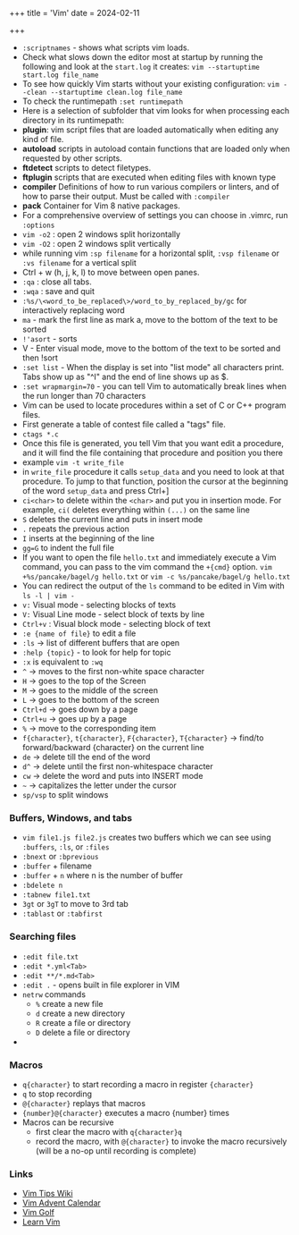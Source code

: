 +++
title = 'Vim'
date = 2024-02-11

+++

- `:scriptnames` - shows what scripts vim loads.
- Check what slows down the editor most at startup by running the following and look at the `start.log` it creates: `vim --startuptime start.log file_name`
- To see how quickly Vim starts without your existing configuration: `vim --clean --startuptime clean.log file_name`
- To check the runtimepath `:set runtimepath`
- Here is a selection of subfolder that vim looks for when processing each directory in its runtimepath:
- **plugin**: vim script files that are loaded automatically when editing any kind of file.
- **autoload** scripts in autoload contain functions that are loaded only when requested by other scripts.
- **ftdetect** scripts to detect filetypes.
- **ftplugin** scripts that are executed when editing files with known type
- **compiler** Definitions of how to run various compilers or linters, and of how to parse their output. Must be called with `:compiler`
- **pack** Container for Vim 8 native packages.
- For a comprehensive overview of settings you can choose in .vimrc, run `:options`
- `vim -o2` : open 2 windows split horizontally
- `vim -O2` : open 2 windows split vertically
- while running vim `:sp filename` for a horizontal split, `:vsp filename` or `:vs filename` for a vertical split
- Ctrl + w (h, j, k, l) to move between open panes.
- `:qa` : close all tabs.
- `:wqa` : save and quit
- `:%s/\<word_to_be_replaced\>/word_to_by_replaced_by/gc` for interactively replacing word
- `ma` - mark the first line as mark a, move to the bottom of the text to be sorted
- `!'asort` - sorts
- V - Enter visual mode, move to the bottom of the text to be sorted and then !sort
- `:set list` - When the display is set into "list mode" all characters print. Tabs show up as "^I" and the end of line shows up as $.
- `:set wrapmargin=70` - you can tell Vim to automatically break lines when the run longer than 70 characters
- Vim can be used to locate procedures within a set of C or C++ program files.
- First generate a table of contest file called a "tags" file.
- `ctags *.c`
- Once this file is generated, you tell Vim that you want edit a procedure, and it will find the file containing that procedure and position you there
- example `vim -t write_file`
- in `write_file` procedure it calls `setup_data` and you need to look at that procedure. To jump to that function, position the cursor at the beginning of the word `setup_data` and press Ctrl+]
- `ci<char>` to delete within the `<char>` and put you in insertion mode. For example, `ci(` deletes everything within `(...)` on the same line
- `S` deletes the current line and puts in insert mode
- `.` repeats the previous action
- `I` inserts at the beginning of the line
- `gg=G` to indent the full file
- If you want to open the file `hello.txt` and immediately execute a Vim command, you can pass to the vim command the `+{cmd}` option. `vim +%s/pancake/bagel/g hello.txt` or `vim -c %s/pancake/bagel/g hello.txt`
- You can redirect the output of the `ls` command to be edited in Vim with `ls -l | vim -`
- `v:` Visual mode - selecting blocks of texts
- `V:` Visual Line mode - select block of texts by line
- `Ctrl+v` : Visual block mode - selecting block of text
- `:e {name of file}` to edit a file
- `:ls` -> list of different buffers that are open
- `:help {topic}` - to look for help for topic
- `:x` is equivalent to `:wq`
- `^` -> moves to the first non-white space character
- `H` -> goes to the top of the Screen
- `M` -> goes to the middle of the screen
- `L` -> goes to the bottom of the screen
- `Ctrl+d` -> goes down by a page
- `Ctrl+u` -> goes up by a page
- `%` -> move to the corresponding item
- `f{character}`, `t{character}`, `F{character}`, `T{character}` -> find/to forward/backward {character} on the current line
- `de` -> delete till the end of the word
- `d^` -> delete until the first non-whitespace character
- `cw` -> delete the word and puts into INSERT mode
- `~` -> capitalizes the letter under the cursor
- `sp/vsp` to split windows

### Buffers, Windows, and tabs

- `vim file1.js file2.js` creates two buffers which we can see using `:buffers`, `:ls`, or `:files`
- `:bnext` or `:bprevious`
- `:buffer` + filename
- `:buffer` + `n` where n is the number of buffer
- `:bdelete n`
- `:tabnew file1.txt`
- `3gt` or `3gT` to move to 3rd tab
- `:tablast` or `:tabfirst`

### Searching files

- `:edit file.txt`
- `:edit *.yml<Tab>`
- `:edit **/*.md<Tab>`
- `:edit .` - opens built in file explorer in VIM
- `netrw` commands
  - `%` create a new file
  - `d` create a new directory
  - `R` create a file or directory
  - `D` delete a file or directory
-

### Macros

- `q{character}` to start recording a macro in register `{character}`
- `q` to stop recording
- `@{character}` replays that macros
- `{number}@{character}` executes a macro {number} times
- Macros can be recursive
  - first clear the macro with `q{character}q`
  - record the macro, with `@{character}` to invoke the macro recursively (will be a no-op until recording is complete)

### Links

- [Vim Tips Wiki](http://vim.wikia.com/wiki/Vim_Tips_Wiki)
- [Vim Advent Calendar](https://vimways.org/2018/)
- [Vim Golf](http://www.vimgolf.com/)
- [Learn Vim](https://github.com/iggredible/Learn-Vim/tree/master)